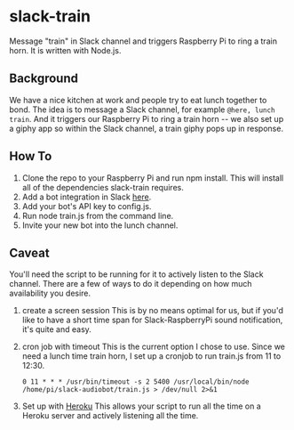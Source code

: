 # slack-train
Message "train" in Slack channel and triggers Raspberry Pi to ring a train horn. It is written with Node.js.

## Background
We have a nice kitchen at work and people try to eat lunch together to bond. The idea is to message a Slack channel, for example `@here, lunch train`. And it triggers our Raspberry Pi to ring a train horn -- we also set up a giphy app so within the Slack channel, a train giphy pops up in response.

## How To
1. Clone the repo to your Raspberry Pi and run npm install. This will install all of the dependencies slack-train requires.
2. Add a bot integration in Slack [here](https://slack.com/signin?redir=%2Fservices%2Fnew%2Fbot).
3. Add your bot's API key to config.js.
4. Run node train.js from the command line.
5. Invite your new bot into the lunch channel.

## Caveat
You'll need the script to be running for it to actively listen to the Slack channel. There are a few of ways to do it depending on how much availability you desire.
1. create a screen session 
   This is by no means optimal for us, but if you'd like to have a short time span for Slack-RaspberryPi sound notification, it's quite and easy.

2. cron job with timeout
   This is the current option I chose to use. Since we need a lunch time train horn, I set up a cronjob to run train.js from 11 to 12:30.
   ```
   0 11 * * * /usr/bin/timeout -s 2 5400 /usr/local/bin/node /home/pi/slack-audiobot/train.js > /dev/null 2>&1
   ```
 
3.  Set up with [Heroku](https://dashboard.heroku.com/)
   This allows your script to run all the time on a Heroku server and actively listening all the time.
